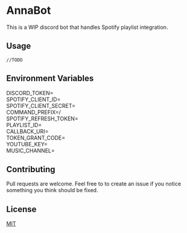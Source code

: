 # AnnaBot

This is a WIP discord bot that handles Spotify playlist integration. 


## Usage

```
//TODO
```

## Environment Variables

DISCORD_TOKEN=  
SPOTIFY_CLIENT_ID=  
SPOTIFY_CLIENT_SECRET=   
COMMAND_PREFIX=/  
SPOTIFY_REFRESH_TOKEN=  
PLAYLIST_ID=  
CALLBACK_URI=  
TOKEN_GRANT_CODE=  
YOUTUBE_KEY=  
MUSIC_CHANNEL=  

## Contributing
Pull requests are welcome. Feel free to to create an issue if you notice something you think should be fixed. 

## License
[MIT](https://github.com/CertainAmbiguity/AnnaBot/blob/master/LICENSE)
